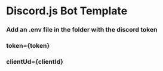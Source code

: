 # Discord.js Bot Template
### Add an .env file in the folder with the discord token
### token={token}
### clientUd={clientId}
